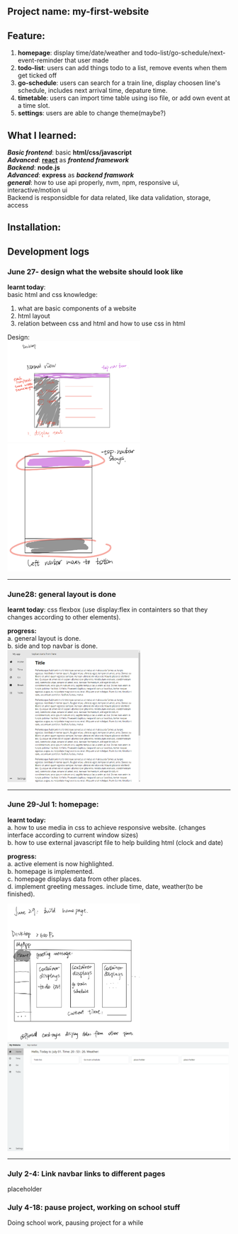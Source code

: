 ## Project name: my-first-website


## Feature: 
1. **homepage**: display time/date/weather and todo-list/go-schedule/next-event-reminder that user made<br>
 2. **todo-list**: users can add things todo to a list, remove events when them get ticked off<br>
 3. **go-schedule**: users can search for a train line, display choosen line's schedule, includes next arrival time, depature time.<br>
 4. **timetable**: users can import time table using iso file, or add own event at a time slot.<br>
 5. **settings**: users are able to change theme(maybe?)


## What I learned:
 ***Basic frontend***: basic **html/css/javascript** <br>
 ***Advanced***: <u>**react**</u> as __***frontend framework***__ <br>
 ***Backend***: __**node.js**__<br>
 ***Advanced***: __**express**__ as __***backend framwork***__<br>
 ***general***: how to use api properly, nvm, npm, responsive ui, interactive/motion ui<br>
Backend is responsidble for data related, like data validation, storage, access<br>


## Installation: 


## Development logs

### June 27- design what the website should look like <br>
**learnt today**: <br>
basic html and css knowledge: 
1. what are basic components of a website
2. html layout
3. relation between css and html and how to use css in html

Design: <br>
<img src="./readme-assets/june27_3.png" alt="design1" width="300"/>
<img src="./readme-assets/june27_1.png" alt="design2" width="300"/>

---------------------------------------------------------------------------

### June28: general layout is done <br>
**learnt today**: css flexbox (use display:flex in containters so that they changes according to other elements).<br>

**progress:** <br>
a. general layout is done.<br>
b. side and top navbar is done. <br>
<img src="./readme-assets/june28.png" alt="design3" width="300"/>

---------------------------------------------------------------------------

### June 29-Jul 1: homepage:<br>
**learnt today:** <br>
a. how to use media in css to achieve responsive website. (changes interface according to current window sizes)<br>
b. how to use external javascript file to help building html (clock and date)<br>

**progress:** <br>
a. active element is now highlighted.<br>
b. homepage is implemented. <br>
c. homepage displays data from other places.<br>
d. implement greeting messages. include time, date, weather(to be finished).<br>

<img src="./readme-assets/homepage_design.png" alt="homepage design" width="300"/> <img src="./readme-assets/jun28_3.png" alt="homepage" width="500"/>

---------------------------------------------------------------------------

### July 2-4: Link navbar links to different pages <br>

placeholder

### July 4-18: pause project, working on school stuff <br>

Doing school work, pausing project for a while
